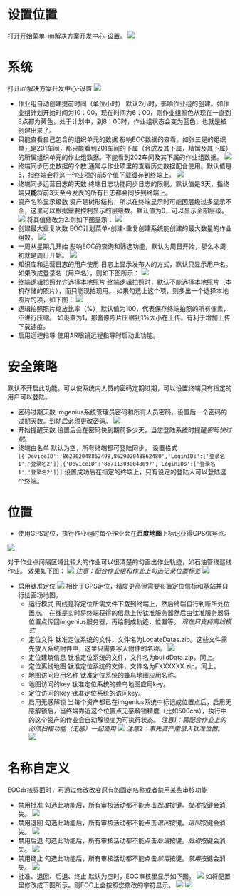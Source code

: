 # 设置位置
打开开始菜单-im解决方案开发中心-设置。
![](./images/设置.png)

# 系统
打开im解决方案开发中心-设置
![](./images/系统设置.png)
* 作业组自动创建提前时间（单位小时）
默认2小时，影响作业组的创建。如作业组计划开始时间为10：00，现在时间为6：00，则作业组颜色从现在一直到8点都为黄色，处于计划中，到8：00时，作业组状态会变为蓝色，也就是被创建出来了。
* 只能查看自己包含的组织单元的数据
影响EOC数据的查看。如张三是的组织单元是201车间，那只能看到201车间的下属（合成及其下属，精馏及其下属）的所属组织单元的作业组数据。不能看到202车间及其下属的作业组数据。
![](./images/组织单元.png)
* 终端同步历史数据的个数
通常与作业项里的查看历史数据配合使用。默认值是5，指终端会将这一作业项的前5个值下载缓存到终端上。
![](./images/查看历史数据.png)
* 终端同步运营日志的天数
终端日志功能同步日志的限制。默认值是3天，指终端**只能**将前3天至今发表的所有日志都会同步到终端上。
* 资产名称显示级数
资产是树形结构，所以在终端显示时可能因层级过多显示不全，这里可以根据需要控制显示的层级数。默认值为0，可以显示全部层级。
![](./images/资产显示层级1.jpg)
将其值修改为2.则如下图显示：
![](./images/资产显示层级2.png)
* 创建最大重复次数
EOC计划菜单-创建-重复创建系统能创建的最大数量的作业组数。
![](./images/重复创建.png)
* 一周从星期几开始
影响EOC的查询和筛选功能，默认为周日开始，那么本周初就是周日开始。
![](./images/本周初筛选.png)
* 知识库和运营日志的用户使用
日志上显示发布人的方式，默认只显示用户名。如果改成登录名（用户名），则如下图所示：
![](./images/登录名用户名.png)
* 终端逻辑拍照允许选择本地照片
终端逻辑拍照时，默认不能选择本地照片（本机存储的照片），而只能现拍现用。
如果勾选上这个项，则多出一个选择本地照片的项，如下图：
![](./images/选择本机照片.png)
* 逻辑拍照照片缩放比率（%）
默认值为100，代表保存终端拍照的所有像素，不进行压缩。
如设置为1，那酱原照片压缩到1%大小在上传。有利于增加上传下载速度。
* 启用远程指导
使用AR眼镜远程指导时启动此功能。
# 安全策略
默认不开启此功能。可以使系统内人员的密码定期过期，可以设置终端只有指定的用户可以登陆。
* 密码过期天数
imgenius系统管理员密码和所有人员密码。设置后一个密码的过期天数。到期后必须更改密码。
![](./images/管理员密码.png)
* 开始提醒天数
设置后会在密码快到期前多少天，当您登陆系统时提醒*密码快过期*。
* 终端白名单
默认为空，所有终端都可登陆同步。
设置格式```[{'DeviceID':'862902048862498,862902048862480','LoginIDs':['登录名1','登录名2']},{'DeviceID':'867113030048097','LoginIDs':['登录名1','登录名2']}]```
设置成功后在指定的终端上，只有设定的登陆人可以登陆这个终端。
# 位置
* 使用GPS定位，执行作业组时每个作业会在**百度地图**上标记获得GPS信号点。

![](./images/GPS设置.png)

对于作业点间隔区域比较大的作业可以很清楚的勾画出作业轨迹，如石油管线巡线作业。
效果如下图：
![](./images/GPS效果.png)
*注意：配合作业组和作业上勾选记录位置标签*
![](./images/勾选位置标签.png)
* 启用钛准定位 
![](./images/钛准设置.png)
相比于GPS定位，精度更高但需要布置定位信标和基站并自行绘画场地图。
    * 运行模式
离线是将定位所需文件下载到终端上，然后终端自行判断所处位置点。
在线是实时将终端获得的信息上传钛准服务器然后由钛准服务器将位置点传回imgenius服务器，再绘制成轨迹，位置等。
*现在只支持离线模式*
    * 定位文件
钛准定位系统的文件，文件名为LocateDatas.zip。这些文件需先放入系统附件中，这里只需要写入附件的名称。
![](./images/钛准附件.png)
    * 定位建筑信息 
钛准定位系统的文件，文件名为buildData.zip。同上。
    * 定位离线地图
钛准定位系统的文件，文件名为FXXXXXX.zip。同上。
    * 地图访问应用名称
钛准定位系统的蜂鸟地图应用名称。
    * 地图访问的key
钛准定位系统的蜂鸟地图应用key。
    * 定位访问的key
钛准定位系统的访问key。
    * 启用无感解锁
当每个资产都已在imgenius系统中标记成位置点后，启用无感解锁后，当终端靠近这个位置点无感解锁精度（比如500cm），执行中的这个资产的作业会自动解锁变为可执行状态。
*注意1：需配合作业上的必须扫描功能（无感）一起使用*
![](./images/钛准解锁.png)
*注意2：事先资产需录入钛准位置。*
![](./images/钛准资产位置.png)
# 名称自定义
EOC审核界面时，可通过修改改变原有的固定名称或者禁用某些审核功能
* 禁用批准
勾选此功能后，所有审核活动都不能点击*批准*按键。*批准*按键会消失。
![](./images/批准消失.png)
* 禁用退回
勾选此功能后，所有审核活动都不能点击*退回*按键。*退回*按键会消失。
![](./images/退回消失.png)
* 禁用后退
勾选此功能后，所有审核活动都不能点击*后退*按键。*后退*按键会消失。
![](./images/后退消失.png)
* 禁用终止
勾选此功能后，所有审核活动都不能点击*禁用*按键。*禁用*按键会消失。
![](./images/禁用消失.png)
* 批准、退回、后退、终止
默认为空时，EOC审核里显示如下图。
![](./images/审核.png)
如将配置里修改成下图所示。则EOC上会按照您修改的字符显示。
![](./images/修改默认配置.png)
![](./images/修改后显示.png)
